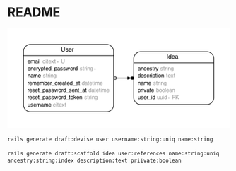 # README

![Domain Model](erd.png?raw=true "Domain Model")

```
rails generate draft:devise user username:string:uniq name:string

rails generate draft:scaffold idea user:references name:string:uniq ancestry:string:index description:text priivate:boolean
```
